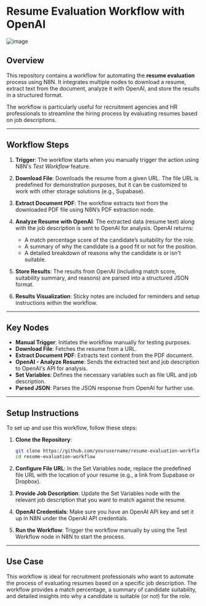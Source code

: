# Resume Evaluation Workflow with OpenAI

![image](https://github.com/user-attachments/assets/1224394b-390d-495c-bae9-ea1151bdbbde)


## Overview

This repository contains a workflow for automating the **resume evaluation** process using N8N. It integrates multiple nodes to download a resume, extract text from the document, analyze it with OpenAI, and store the results in a structured format.

The workflow is particularly useful for recruitment agencies and HR professionals to streamline the hiring process by evaluating resumes based on job descriptions.

---

## Workflow Steps

1. **Trigger**: The workflow starts when you manually trigger the action using N8N's *Test Workflow* feature.
   
2. **Download File**: Downloads the resume from a given URL. The file URL is predefined for demonstration purposes, but it can be customized to work with other storage solutions (e.g., Supabase).

3. **Extract Document PDF**: The workflow extracts text from the downloaded PDF file using N8N’s PDF extraction node.

4. **Analyze Resume with OpenAI**: The extracted data (resume text) along with the job description is sent to OpenAI for analysis. OpenAI returns:
   - A match percentage score of the candidate’s suitability for the role.
   - A summary of why the candidate is a good fit or not for the position.
   - A detailed breakdown of reasons why the candidate is or isn't suitable.

5. **Store Results**: The results from OpenAI (including match score, suitability summary, and reasons) are parsed into a structured JSON format.

6. **Results Visualization**: Sticky notes are included for reminders and setup instructions within the workflow.

---

## Key Nodes

- **Manual Trigger**: Initiates the workflow manually for testing purposes.
- **Download File**: Fetches the resume from a URL.
- **Extract Document PDF**: Extracts text content from the PDF document.
- **OpenAI - Analyze Resume**: Sends the extracted text and job description to OpenAI's API for analysis.
- **Set Variables**: Defines the necessary variables such as file URL and job description.
- **Parsed JSON**: Parses the JSON response from OpenAI for further use.
  
---

## Setup Instructions

To set up and use this workflow, follow these steps:

1. **Clone the Repository**:
   ```bash
   git clone https://github.com/yourusername/resume-evaluation-workflow.git
   cd resume-evaluation-workflow
2. **Configure File URL**:
In the Set Variables node, replace the predefined file URL with the location of your resume (e.g., a link from Supabase or Dropbox).

3. **Provide Job Description**:
Update the Set Variables node with the relevant job description that you want to match against the resume.

4. **OpenAI Credentials**:
Make sure you have an OpenAI API key and set it up in N8N under the OpenAI API credentials.

5. **Run the Workflow**:
Trigger the workflow manually by using the Test Workflow node in N8N to start the process.

---

## Use Case
This workflow is ideal for recruitment professionals who want to automate the process of evaluating resumes based on a specific job description. The workflow provides a match percentage, a summary of candidate suitability, and detailed insights into why a candidate is suitable (or not) for the role.

